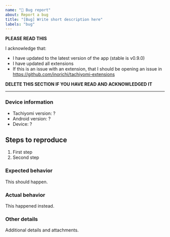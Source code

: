 ```yaml
---
name: "🐞 Bug report"
about: Report a bug
title: "[Bug] Write short description here"
labels: "bug"
---
```


**PLEASE READ THIS**

I acknowledge that:

- I have updated to the latest version of the app (stable is v0.9.0)
- I have updated all extensions
- If this is an issue with an extension, that I should be opening an issue in https://github.com/inorichi/tachiyomi-extensions

**DELETE THIS SECTION IF YOU HAVE READ AND ACKNOWLEDGED IT**

---

### Device information
* Tachiyomi version: ?
* Android version: ?
* Device: ?

## Steps to reproduce
1. First step
2. Second step

### Expected behavior
This should happen.

### Actual behavior
This happened instead.

### Other details
Additional details and attachments.
